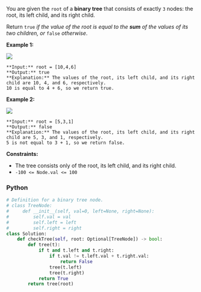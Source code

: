 You are given the  `root`  of a  **binary tree**  that consists of exactly  `3`  nodes: the root, its left child, and its right child.

Return  `true`  _if the value of the root is equal to the  **sum**  of the values of its two children, or_ `false` _otherwise_.

**Example 1:**

![](https://assets.leetcode.com/uploads/2022/04/08/graph3drawio.png)
```
**Input:** root = [10,4,6]
**Output:** true
**Explanation:** The values of the root, its left child, and its right child are 10, 4, and 6, respectively.
10 is equal to 4 + 6, so we return true.
```

**Example 2:**

![](https://assets.leetcode.com/uploads/2022/04/08/graph3drawio-1.png)
```
**Input:** root = [5,3,1]
**Output:** false
**Explanation:** The values of the root, its left child, and its right child are 5, 3, and 1, respectively.
5 is not equal to 3 + 1, so we return false.
```

**Constraints:**

-   The tree consists only of the root, its left child, and its right child.
-   `-100 <= Node.val <= 100`


### Python
```python
# Definition for a binary tree node.
# class TreeNode:
#     def __init__(self, val=0, left=None, right=None):
#         self.val = val
#         self.left = left
#         self.right = right
class Solution:
    def checkTree(self, root: Optional[TreeNode]) -> bool:
        def tree(t):
            if t and t.left and t.right:
                if t.val != t.left.val + t.right.val:
                    return False
                tree(t.left)
                tree(t.right)
            return True
        return tree(root)
```
